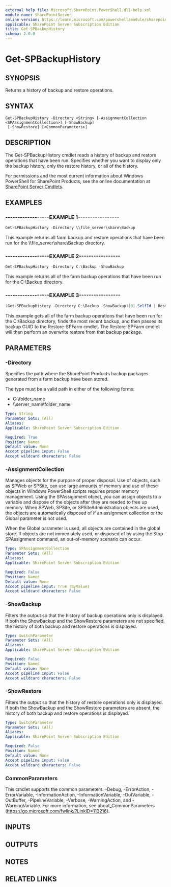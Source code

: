 ```yaml
---
external help file: Microsoft.SharePoint.PowerShell.dll-help.xml
module name: SharePointServer
online version: https://learn.microsoft.com/powershell/module/sharepoint-server/get-spbackuphistory
applicable: SharePoint Server Subscription Edition
title: Get-SPBackupHistory
schema: 2.0.0
---
```


# Get-SPBackupHistory

## SYNOPSIS

Returns a history of backup and restore operations.



## SYNTAX

```
Get-SPBackupHistory -Directory <String> [-AssignmentCollection <SPAssignmentCollection>] [-ShowBackup]
 [-ShowRestore] [<CommonParameters>]
```

## DESCRIPTION
The Get-SPBackupHistory cmdlet reads a history of backup and restore operations that have been run.
Specifies whether you want to display only the backup history, only the restore history, or all of the history.

For permissions and the most current information about Windows PowerShell for SharePoint Products, see the online documentation at [SharePoint Server Cmdlets](https://learn.microsoft.com/powershell/sharepoint/sharepoint-server/sharepoint-server-cmdlets).

## EXAMPLES

### ------------------EXAMPLE 1----------------- 
```powershell
Get-SPBackupHistory -Directory \\file_server\share\Backup
```

This example returns all farm backup and restore operations that have been run for the \\\\file_server\share\Backup directory.

### ------------------EXAMPLE 2----------------- 
```powershell
Get-SPBackupHistory -Directory C:\Backup -ShowBackup
```

This example returns all of the farm backup operations that have been run for the C:\Backup directory.

### ------------------EXAMPLE 3----------------- 
```powershell
(Get-SPBackupHistory -Directory C:\Backup -ShowBackup)[0].SelfId | Restore-SPFarm -Directory C:\Backup -RestoreMethod overwrite
```

This example gets all of the farm backup operations that have been run for the C:\Backup directory, finds the most recent backup, and then passes its backup GUID to the Restore-SPFarm cmdlet.
The Restore-SPFarm cmdlet will then perform an overwrite restore from that backup package.

## PARAMETERS

### -Directory
Specifies the path where the SharePoint Products backup packages generated from a farm backup have been stored.

The type must be a valid path in either of the following forms:

- C:\folder_name
- \\\\server_name\folder_name

```yaml
Type: String
Parameter Sets: (All)
Aliases: 
Applicable: SharePoint Server Subscription Edition

Required: True
Position: Named
Default value: None
Accept pipeline input: False
Accept wildcard characters: False
```

### -AssignmentCollection
Manages objects for the purpose of proper disposal.
Use of objects, such as SPWeb or SPSite, can use large amounts of memory and use of these objects in Windows PowerShell scripts requires proper memory management.
Using the SPAssignment object, you can assign objects to a variable and dispose of the objects after they are needed to free up memory.
When SPWeb, SPSite, or SPSiteAdministration objects are used, the objects are automatically disposed of if an assignment collection or the Global parameter is not used.

When the Global parameter is used, all objects are contained in the global store.
If objects are not immediately used, or disposed of by using the Stop-SPAssignment command, an out-of-memory scenario can occur.

```yaml
Type: SPAssignmentCollection
Parameter Sets: (All)
Aliases: 
Applicable: SharePoint Server Subscription Edition

Required: False
Position: Named
Default value: None
Accept pipeline input: True (ByValue)
Accept wildcard characters: False
```

### -ShowBackup
Filters the output so that the history of backup operations only is displayed.
If both the ShowBackup and the ShowRestore parameters are not specified, the history of both backup and restore operations is displayed.

```yaml
Type: SwitchParameter
Parameter Sets: (All)
Aliases: 
Applicable: SharePoint Server Subscription Edition

Required: False
Position: Named
Default value: None
Accept pipeline input: False
Accept wildcard characters: False
```

### -ShowRestore
Filters the output so that the history of restore operations only is displayed.
If both the ShowBackup and the ShowRestore parameters are absent, the history of both backup and restore operations is displayed.

```yaml
Type: SwitchParameter
Parameter Sets: (All)
Aliases: 
Applicable: SharePoint Server Subscription Edition

Required: False
Position: Named
Default value: None
Accept pipeline input: False
Accept wildcard characters: False
```

### CommonParameters
This cmdlet supports the common parameters: -Debug, -ErrorAction, -ErrorVariable, -InformationAction, -InformationVariable, -OutVariable, -OutBuffer, -PipelineVariable, -Verbose, -WarningAction, and -WarningVariable. For more information, see about_CommonParameters (https://go.microsoft.com/fwlink/?LinkID=113216).

## INPUTS

## OUTPUTS

## NOTES

## RELATED LINKS
